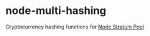 node-multi-hashing
===============
Cryptocurrency hashing functions for [Node Stratum Pool](https://github.com/spiderywookie/node-stratum-pool)

